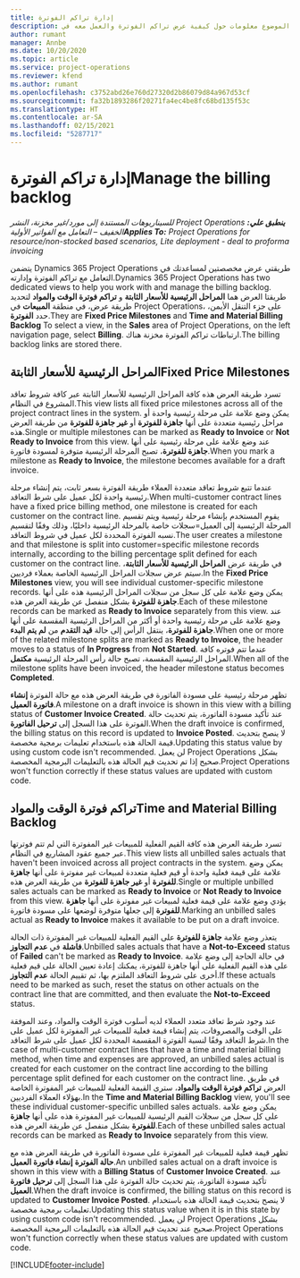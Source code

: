 ```yaml
---
title: إدارة تراكم الفوترة
description: يقدم هذا الموضوع معلومات حول كيفية عرض تراكم الفوترة‬ والعمل معه في Project Operations.
author: rumant
manager: Annbe
ms.date: 10/20/2020
ms.topic: article
ms.service: project-operations
ms.reviewer: kfend
ms.author: rumant
ms.openlocfilehash: c3752abd26e760d27320d2b86079d84a967d53cf
ms.sourcegitcommit: fa32b1893286f20271fa4ec4be8fc68bd135f53c
ms.translationtype: HT
ms.contentlocale: ar-SA
ms.lasthandoff: 02/15/2021
ms.locfileid: "5287717"
---
```

# <a name="manage-the-billing-backlog"></a><span data-ttu-id="c3cdc-103">إدارة تراكم الفوترة</span><span class="sxs-lookup"><span data-stu-id="c3cdc-103">Manage the billing backlog</span></span>

<span data-ttu-id="c3cdc-104">_**ينطبق علي:** ‏‫Project Operations للسيناريوهات المستندة إلى مورد/غير مخزنة‬، ‏‫النشر الخفيف – التعامل مع الفواتير الأولية‬_</span><span class="sxs-lookup"><span data-stu-id="c3cdc-104">_**Applies To:** Project Operations for resource/non-stocked based scenarios, Lite deployment - deal to proforma invoicing_</span></span>

<span data-ttu-id="c3cdc-105">يتضمن Dynamics 365 Project Operations طريقتي عرض مخصصتين لمساعدتك في التعامل مع تراكم الفوترة وإدارته.</span><span class="sxs-lookup"><span data-stu-id="c3cdc-105">Dynamics 365 Project Operations has two dedicated views to help you work with and manage the billing backlog.</span></span> <span data-ttu-id="c3cdc-106">طريقتا العرض هما **المراحل الرئيسية للأسعار الثابتة‬** و **تراكم فوترة الوقت والمواد‬** لتحديد طريقة عرض، في منطقة **المبيعات** في Project Operations، على جزء التنقل الأيمن، حدد **الفوترة**.</span><span class="sxs-lookup"><span data-stu-id="c3cdc-106">They are **Fixed Price Milestones** and **Time and Material Billing Backlog** To select a view, in the **Sales** area of Project Operations, on the left navigation page, select **Billing**.</span></span> <span data-ttu-id="c3cdc-107">ارتباطات تراكم الفوترة مخزنة هناك.</span><span class="sxs-lookup"><span data-stu-id="c3cdc-107">The billing backlog links are stored there.</span></span>

## <a name="fixed-price-milestones"></a><span data-ttu-id="c3cdc-108">المراحل الرئيسية للأسعار الثابتة</span><span class="sxs-lookup"><span data-stu-id="c3cdc-108">Fixed Price Milestones</span></span>

<span data-ttu-id="c3cdc-109">تسرد طريقة العرض هذه كافة المراحل الرئيسية للأسعار الثابتة‬ عبر كافة شروط تعاقد المشروع في النظام.</span><span class="sxs-lookup"><span data-stu-id="c3cdc-109">This view lists all fixed price milestones across all of the project contract lines in the system.</span></span> <span data-ttu-id="c3cdc-110">يمكن وضع علامة على مرحلة رئيسية واحدة أو مراحل رئيسية متعددة على أنها **جاهزة للفوترة** أو **غير جاهزة للفوترة** من طريقة العرض هذه.</span><span class="sxs-lookup"><span data-stu-id="c3cdc-110">Single or multiple milestones can be marked as **Ready to Invoice** or **Not Ready to Invoice** from this view.</span></span> <span data-ttu-id="c3cdc-111">عند وضع علامة على مرحلة رئيسية على أنها **جاهزة للفوترة**، تصبح المرحلة الرئيسية متوفرة لمسودة فاتورة.</span><span class="sxs-lookup"><span data-stu-id="c3cdc-111">When you mark a milestone as **Ready to Invoice**, the milestone becomes available for a draft invoice.</span></span>

<span data-ttu-id="c3cdc-112">عندما تتبع شروط تعاقد متعددة العملاء طريقة الفوترة بسعر ثابت، يتم إنشاء مرحلة رئيسية واحدة لكل عميل على شرط التعاقد.</span><span class="sxs-lookup"><span data-stu-id="c3cdc-112">When multi-customer contract lines have a fixed price billing method, one milestone is created for each customer on the contract line.</span></span> <span data-ttu-id="c3cdc-113">يقوم المستخدم بإنشاء مرحلة رئيسية ويتم تقسيم المرحلة الرئيسية إلى العميل=سجلات خاصة بالمرحلة الرئيسية داخليًا، وذلك وفقًا لتقسيم نسبه الفوترة المحددة لكل عميل في شروط التعاقد.</span><span class="sxs-lookup"><span data-stu-id="c3cdc-113">The user creates a milestone and that milestone is split into customer=specific milestone records internally, according to the billing percentage split defined for each customer on the contract line.</span></span> <span data-ttu-id="c3cdc-114">في طريقة عرض **المراحل الرئيسية للأسعار الثابتة**‬، سيتم عرض سجلات المراحل الرئيسية الخاصة بعملاء فرديين.</span><span class="sxs-lookup"><span data-stu-id="c3cdc-114">In the **Fixed Price Milestones** view, you will see individual customer-specific milestone records.</span></span> <span data-ttu-id="c3cdc-115">يمكن وضع علامة على كل سجل من سجلات المراحل الرئيسية هذه على أنها **جاهزة للفوترة** بشكل منفصل عن طريقة العرض هذه.</span><span class="sxs-lookup"><span data-stu-id="c3cdc-115">Each of these milestone records can be marked as **Ready to Invoice** separately from this view.</span></span> <span data-ttu-id="c3cdc-116">عند وضع علامة على مرحلة رئيسية واحدة أو أكثر من المراحل الرئيسية المقسمة على أنها **جاهزة للفوترة**، ينتقل الرأس إلى حالة **قيد التقدم** من **لم يتم البدء**.</span><span class="sxs-lookup"><span data-stu-id="c3cdc-116">When one or more of the related milestone splits are marked as **Ready to Invoice**, the header moves to a status of **In Progress** from **Not Started**.</span></span> <span data-ttu-id="c3cdc-117">عندما تتم فوتره كافة المراحل الرئيسية المقسمة، تصبح حالة رأس المرحلة الرئيسية **مكتمل**.</span><span class="sxs-lookup"><span data-stu-id="c3cdc-117">When all of the milestone splits have been invoiced, the header milestone status becomes **Completed**.</span></span>

<span data-ttu-id="c3cdc-118">تظهر مرحلة رئيسية على مسودة الفاتورة في طريقة العرض هذه مع حالة الفوترة **إنشاء فاتورة العميل**.</span><span class="sxs-lookup"><span data-stu-id="c3cdc-118">A milestone on a draft invoice is shown in this view with a billing status of **Customer Invoice Created**.</span></span> <span data-ttu-id="c3cdc-119">عند تأكيد مسودة الفاتورة، يتم تحديث حالة الفوترة على هذا السجل إلى **ترحيل الفاتورة**.</span><span class="sxs-lookup"><span data-stu-id="c3cdc-119">When the draft invoice is confirmed, the billing status on this record is updated to **Invoice Posted**.</span></span> <span data-ttu-id="c3cdc-120">لا ينصح بتحديث قيمة الحالة هذه باستخدام تعليمات برمجية مخصصة.</span><span class="sxs-lookup"><span data-stu-id="c3cdc-120">Updating this status value by using custom code isn't recommended.</span></span> <span data-ttu-id="c3cdc-121">لن يعمل Project Operations بشكل صحيح إذا تم تحديث قيم الحالة هذه بالتعليمات البرمجية المخصصة.</span><span class="sxs-lookup"><span data-stu-id="c3cdc-121">Project Operations won't function correctly if these status values are updated with custom code.</span></span>

## <a name="time-and-material-billing-backlog"></a><span data-ttu-id="c3cdc-122">تراكم فوترة الوقت والمواد</span><span class="sxs-lookup"><span data-stu-id="c3cdc-122">Time and Material Billing Backlog</span></span>

<span data-ttu-id="c3cdc-123">تسرد طريقة العرض هذه كافة القيم الفعلية للمبيعات غير المفوترة التي لم تتم فوترتها عبر جميع عقود المشاريع في النظام.</span><span class="sxs-lookup"><span data-stu-id="c3cdc-123">This view lists all unbilled sales actuals that haven't been invoiced across all project contracts in the system.</span></span> <span data-ttu-id="c3cdc-124">يمكن وضع علامة على قيمة فعلية واحدة أو قيم فعلية متعددة لمبيعات غير مفوترة على أنها **جاهزة للفوترة** أو **غير جاهزة للفوترة** من طريقة العرض هذه.</span><span class="sxs-lookup"><span data-stu-id="c3cdc-124">Single or multiple unbilled sales actuals can be marked as **Ready to Invoice** or **Not Ready to Invoice** from this view.</span></span> <span data-ttu-id="c3cdc-125">يؤدي وضع علامة على قيمة فعلية لمبيعات غير مفوترة على أنها **جاهزة للفوترة** إلى جعلها متوفرة لوضعها على مسودة فاتورة.</span><span class="sxs-lookup"><span data-stu-id="c3cdc-125">Marking an unbilled sales actual as **Ready to Invoice** makes it available to be put on a draft invoice.</span></span>

<span data-ttu-id="c3cdc-126">يتعذر وضع علامة **جاهزة للفوترة** على القيم الفعلية للمبيعات غير المفوترة ذات الحالة **فاشلة** في **عدم التجاوز**.</span><span class="sxs-lookup"><span data-stu-id="c3cdc-126">Unbilled sales actuals that have a **Not-to-Exceed** status of **Failed** can't be marked as **Ready to Invoice**.</span></span> <span data-ttu-id="c3cdc-127">في حالة الحاجة إلى وضع علامة على هذه القيم الفعلية على أنها جاهزة للفوترة، يمكنك إعادة تعيين الحالة على قيم فعلية أخرى على شروط التعاقد الملتزم بها، ثم تقييم الحالة **عدم التجاوز**.</span><span class="sxs-lookup"><span data-stu-id="c3cdc-127">If these actuals need to be marked as such, reset the status on other actuals on the contract line that are committed, and then evaluate the **Not-to-Exceed** status.</span></span>

<span data-ttu-id="c3cdc-128">عند وجود شرط تعاقد متعدد العملاء لديه أسلوب فوترة الوقت والمواد، وعند الموفقة على الوقت والمصروفات، يتم إنشاء قيمة فعلية للمبيعات غير المفوترة لكل عميل على شرط التعاقد وفقًا لنسبة الفوترة المقسمة المحددة لكل عميل على شرط التعاقد.</span><span class="sxs-lookup"><span data-stu-id="c3cdc-128">In the case of multi-customer contract lines that have a time and material billing method, when time and expenses are approved, an unbilled sales actual is created for each customer on the contract line according to the billing percentage split defined for each customer on the contract line.</span></span> <span data-ttu-id="c3cdc-129">في طريق العرض **تراكم فوترة الوقت والمواد‬**، سترى القيمة الفعلية للمبيعات غير المفوترة الخاصة بهؤلاء العملاء الفرديين.</span><span class="sxs-lookup"><span data-stu-id="c3cdc-129">In the **Time and Material Billing Backlog** view, you'll see these individual customer-specific unbilled sales actuals.</span></span> <span data-ttu-id="c3cdc-130">يمكن وضع علامة على كل سجل من سجلات القيم الرئيسية للمبيعات غير المفوترة هذه على أنها **جاهزة للفوترة** بشكل منفصل عن طريقة العرض هذه.</span><span class="sxs-lookup"><span data-stu-id="c3cdc-130">Each of these unbilled sales actual records can be marked as **Ready to Invoice** separately from this view.</span></span>

<span data-ttu-id="c3cdc-131">تظهر قيمة فعلية للمبيعات غير المفوترة على مسودة الفاتورة في طريقة العرض هذه مع **حالة الفوترة** **إنشاء فاتورة العميل**.</span><span class="sxs-lookup"><span data-stu-id="c3cdc-131">An unbilled sales actual on a draft invoice is shown in this view with a **Billing Status** of **Customer Invoice Created**.</span></span> <span data-ttu-id="c3cdc-132">عند تأكيد مسودة الفاتورة، يتم تحديث حالة الفوترة على هذا السجل إلى **ترحيل فاتورة العميل**.</span><span class="sxs-lookup"><span data-stu-id="c3cdc-132">When the draft invoice is confirmed, the billing status on this record is updated to **Customer Invoice Posted**.</span></span> <span data-ttu-id="c3cdc-133">لا ينصح بتحديث قيمة الحالة هذه باستخدام تعليمات برمجية مخصصة.</span><span class="sxs-lookup"><span data-stu-id="c3cdc-133">Updating this status value when it is in this state by using custom code isn't recommended.</span></span> <span data-ttu-id="c3cdc-134">لن يعمل Project Operations بشكل صحيح عند تحديث قيم الحالة هذه بالتعليمات البرمجية المخصصة.</span><span class="sxs-lookup"><span data-stu-id="c3cdc-134">Project Operations won't function correctly when these status values are updated with custom code.</span></span>


[!INCLUDE[footer-include](../includes/footer-banner.md)]